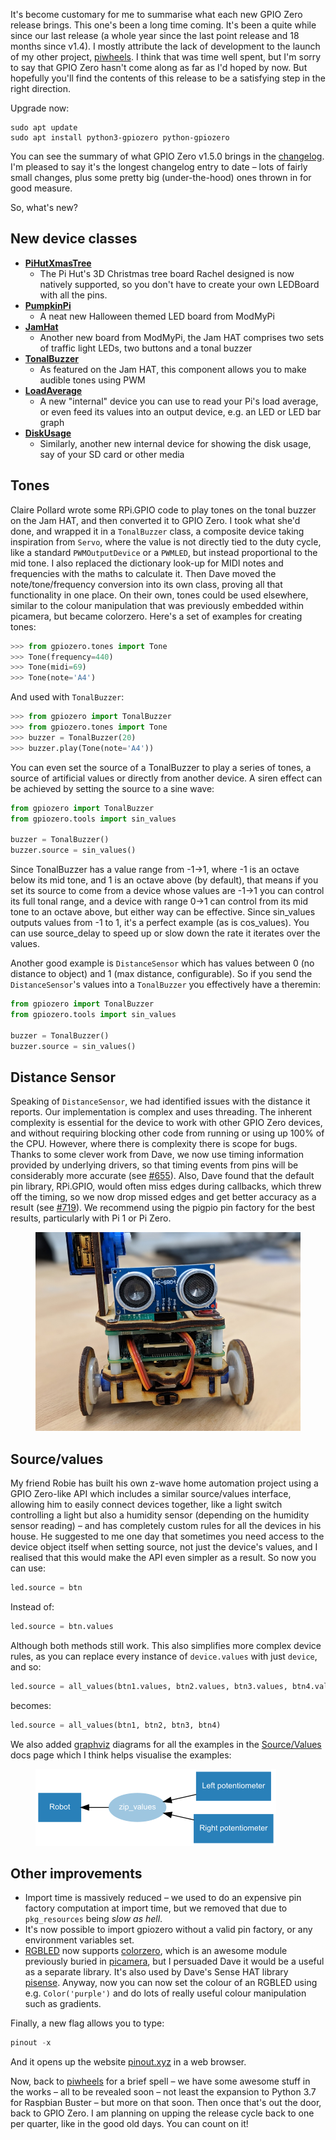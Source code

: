 It's become customary for me to summarise what each new GPIO Zero release brings. This one's been a
long time coming. It's been a quite while since our last release (a whole year since the last point
release and 18 months since v1.4). I mostly attribute the lack of development to the launch of my
other project, [piwheels](https://www.piwheels.org/). I think that was time well spent, but I'm
sorry to say that GPIO Zero hasn't come along as far as I'd hoped by now. But hopefully you'll find
the contents of this release to be a satisfying step in the right direction.

Upgrade now:

```
sudo apt update
sudo apt install python3-gpiozero python-gpiozero
```

You can see the summary of what GPIO Zero v1.5.0 brings in the
[changelog](https://gpiozero.readthedocs.io/en/stable/changelog.html). I'm pleased to say it's the
longest changelog entry to date – lots of fairly small changes, plus some pretty big
(under-the-hood) ones thrown in for good measure.

So, what's new?

## New device classes

- **[PiHutXmasTree](https://gpiozero.readthedocs.io/en/stable/api_boards.html#pihutxmastree)**
  - The Pi Hut's 3D Christmas tree board Rachel designed is now natively supported, so you don't
    have to create your own LEDBoard with all the pins.
- **[PumpkinPi](https://gpiozero.readthedocs.io/en/stable/api_boards.html#pumpkinpi)**
  - A neat new Halloween themed LED board from ModMyPi
- **[JamHat](https://gpiozero.readthedocs.io/en/stable/api_boards.html#jamhat)**
  - Another new board from ModMyPi, the Jam HAT comprises two sets of traffic light LEDs, two
    buttons and a tonal buzzer
- **[TonalBuzzer](https://gpiozero.readthedocs.io/en/stable/api_output.html#tonalbuzzer)**
  - As featured on the Jam HAT, this component allows you to make audible tones using PWM
- **[LoadAverage](https://gpiozero.readthedocs.io/en/stable/api_internal.html#loadaverage)**
  - A new "internal" device you can use to read your Pi's load average, or even feed its values into
    an output device, e.g. an LED or LED bar graph
- **[DiskUsage](https://gpiozero.readthedocs.io/en/stable/api_internal.html#diskusage)**
  - Similarly, another new internal device for showing the disk usage, say of your SD card or other
    media

## Tones

Claire Pollard wrote some RPi.GPIO code to play tones on the tonal buzzer on the Jam HAT, and then
converted it to GPIO Zero. I took what she'd done, and wrapped it in a `TonalBuzzer` class, a
composite device taking inspiration from `Servo`, where the value is not directly tied to the duty
cycle, like a standard `PWMOutputDevice` or a `PWMLED`, but instead proportional to the mid tone. I
also replaced the dictionary look-up for MIDI notes and frequencies with the maths to calculate it.
Then Dave moved the note/tone/frequency conversion into its own class, proving all that
functionality in one place. On their own, tones could be used elsewhere, similar to the colour
manipulation that was previously embedded within picamera, but became colorzero. Here's a set of
examples for creating tones:

```python
>>> from gpiozero.tones import Tone
>>> Tone(frequency=440)
>>> Tone(midi=69)
>>> Tone(note='A4')
```

And used with `TonalBuzzer`:

```python
>>> from gpiozero import TonalBuzzer
>>> from gpiozero.tones import Tone
>>> buzzer = TonalBuzzer(20)
>>> buzzer.play(Tone(note='A4'))
```

You can even set the source of a TonalBuzzer to play a series of tones, a source of artificial
values or directly from another device. A siren effect can be achieved by setting the source to a
sine wave:

```python
from gpiozero import TonalBuzzer
from gpiozero.tools import sin_values

buzzer = TonalBuzzer()
buzzer.source = sin_values()
```

Since TonalBuzzer has a value range from -1->1, where -1 is an octave below its mid tone, and 1 is
an octave above (by default), that means if you set its source to come from a device whose values
are -1->1 you can control its full tonal range, and a device with range 0->1 can control from its
mid tone to an octave above, but either way can be effective. Since sin_values outputs values from
-1 to 1, it's a perfect example (as is cos_values). You can use source_delay to speed up or slow
down the rate it iterates over the values.

Another good example is `DistanceSensor` which has values between 0 (no distance to object) and 1
(max distance, configurable). So if you send the `DistanceSensor`'s values into a `TonalBuzzer` you
effectively have a theremin:

```python
from gpiozero import TonalBuzzer
from gpiozero.tools import sin_values

buzzer = TonalBuzzer()
buzzer.source = sin_values()
```

## Distance Sensor

Speaking of `DistanceSensor`, we had identified issues with the distance it reports. Our
implementation is complex and uses threading. The inherent complexity is essential for the device to
work with other GPIO Zero devices, and without requiring blocking other code from running or using
up 100% of the CPU. However, where there is complexity there is scope for bugs. Thanks to some
clever work from Dave, we now use timing information provided by underlying drivers, so that timing
events from pins will be considerably more accurate (see
[#655](https://github.com/RPi-Distro/python-gpiozero/pull/665)). Also, Dave found that the default
pin library, RPi.GPIO, would often miss edges during callbacks, which threw off the timing, so we
now drop missed edges and get better accuracy as a result (see
[#719](https://github.com/RPi-Distro/python-gpiozero/pull/719)). We recommend using the pigpio pin
factory for the best results, particularly with Pi 1 or Pi Zero.

<figure class="wp-block-image">
<img src="images/00100lPORTRAIT_00100_BURST20190212100033676_COVER.jpg" />
</figure>

## Source/values

My friend Robie has built his own z-wave home automation project using a GPIO Zero-like API which
includes a similar source/values interface, allowing him to easily connect devices together, like a
light switch controlling a light but also a humidity sensor (depending on the humidity sensor
reading) – and has completely custom rules for all the devices in his house. He suggested to me one
day that sometimes you need access to the device object itself when setting source, not just the
device's values, and I realised that this would make the API even simpler as a result. So now you
can use:

```python
led.source = btn
```

Instead of:

```python
led.source = btn.values
```

Although both methods still work. This also simplifies more complex device rules, as you can replace
every instance of `device.values` with just `device`, and so:

```python
led.source = all_values(btn1.values, btn2.values, btn3.values, btn4.values)
```

becomes:

```python
led.source = all_values(btn1, btn2, btn3, btn4)
```

We also added [graphviz](https://www.graphviz.org/) diagrams for all the examples in the
[Source/Values](https://gpiozero.readthedocs.io/en/stable/source_values.html) docs page which I
think helps visualise the examples:

<figure class="wp-block-image">
<img src="images/robot_pots_1.png" />
</figure>

## Other improvements

- Import time is massively reduced – we used to do an expensive pin factory computation at import
  time, but we removed that due to `pkg_resources` being *slow as hell*.
- It's now possible to import gpiozero without a valid pin factory, or any environment variables
  set.
- [RGBLED](https://gpiozero.readthedocs.io/en/stable/api_output.html#rgbled) now supports
  [colorzero](https://github.com/waveform80/colorzero), which is an awesome module previously buried
  in [picamera](https://picamera.readthedocs.io/), but I persuaded Dave it would be a useful as a
  separate library. It's also used by Dave's Sense HAT library
  [pisense](https://pisense.readthedocs.io/). Anyway, now you can now set the colour of an RGBLED
  using e.g. `Color('purple')` and do lots of really useful colour manipulation such as gradients.

Finally, a new flag allows you to type:

```python
pinout -x
```

And it opens up the website [pinout.xyz](https://pinout.xyz/) in a web browser.  

Now, back to [piwheels](https://github.com/bennuttall/piwheels) for a brief spell – we have some
awesome stuff in the works – all to be revealed soon – not least the expansion to Python 3.7 for
Raspbian Buster – but more on that soon. Then once that's out the door, back to GPIO Zero. I am
planning on upping the release cycle back to one per quarter, like in the good old days. You can
count on it!
